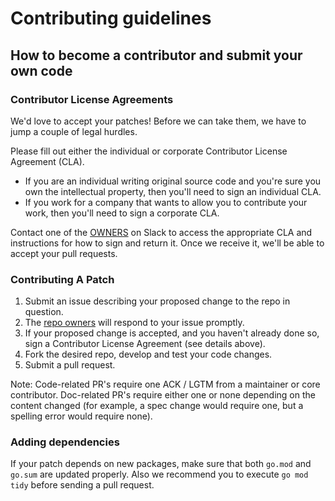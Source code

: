 # Contributing guidelines

## How to become a contributor and submit your own code

### Contributor License Agreements

We'd love to accept your patches! Before we can take them, we have to jump a couple of legal hurdles.

Please fill out either the individual or corporate Contributor License Agreement (CLA).

  * If you are an individual writing original source code and you're sure you own the intellectual property, then you'll need to sign an individual CLA.
  * If you work for a company that wants to allow you to contribute your work, then you'll need to sign a corporate CLA.

Contact one of the [OWNERS](OWNERS) on Slack to access the appropriate CLA and instructions for how to sign and return it. Once we receive it, we'll be able to accept your pull requests.

### Contributing A Patch

1. Submit an issue describing your proposed change to the repo in question.
2. The [repo owners](OWNERS) will respond to your issue promptly.
3. If your proposed change is accepted, and you haven't already done so, sign a Contributor License Agreement (see details above).
4. Fork the desired repo, develop and test your code changes.
5. Submit a pull request.

Note: Code-related PR's require one ACK / LGTM from a maintainer or core contributor. Doc-related PR's require either one or none depending on the content changed (for example, a spec change would require one, but a spelling error would require none).

### Adding dependencies

If your patch depends on new packages, make sure that both `go.mod` and `go.sum` are updated properly. Also we recommend you to execute `go mod tidy` before sending a pull request.
